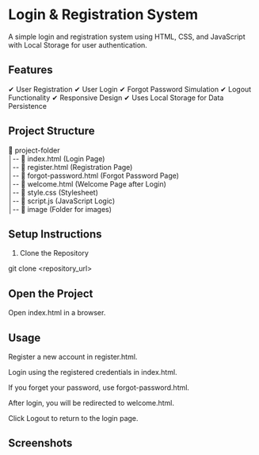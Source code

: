 
<h1>Login & Registration System</h1>

A simple login and registration system using HTML, CSS, and JavaScript with Local Storage for user authentication.

<h2>Features</h2>

✔ User Registration
✔ User Login
✔ Forgot Password Simulation
✔ Logout Functionality
✔ Responsive Design
✔ Uses Local Storage for Data Persistence

<h2>Project Structure</h2>

📂 project-folder  
│-- 📄 index.html (Login Page)  
│-- 📄 register.html (Registration Page)  
│-- 📄 forgot-password.html (Forgot Password Page)  
│-- 📄 welcome.html (Welcome Page after Login)  
│-- 📄 style.css (Stylesheet)  
│-- 📄 script.js (JavaScript Logic)  
│-- 📂 image (Folder for images)

<h2>Setup Instructions</h2>

1. Clone the Repository

git clone <repository_url>

<h2>Open the Project</h2>

Open index.html in a browser.

<h2>Usage</h2>

Register a new account in register.html.

Login using the registered credentials in index.html.

If you forget your password, use forgot-password.html.

After login, you will be redirected to welcome.html.

Click Logout to return to the login page.

<h2>Screenshots</h2>           













